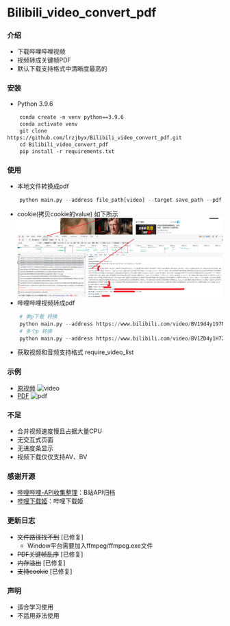 # Bilibili_video_convert_pdf

### 介绍
* 下载哔哩哔哩视频
* 视频转成关键帧PDF
* 默认下载支持格式中清晰度最高的
### 安装
* Python 3.9.6
```shell
    conda create -n venv python==3.9.6
    conda activate venv
    git clone https://github.com/lrzjbyx/Bilibili_video_convert_pdf.git
    cd Bilibili_video_convert_pdf
    pip install -r requirements.txt
```
### 使用
* 本地文件转换成pdf
```python
    python main.py --address file_path[video] --target save_path --pdf True --cookie "cookie"
```
* cookie(拷贝cookie的value) 如下所示
  ![cookie](resource/cookie.png)
* 哔哩哔哩视频转成pdf
```python
    # 单p下载 转换
    python main.py --address https://www.bilibili.com/video/BV19d4y197NK
    # 多个p 转换
    python main.py --address https://www.bilibili.com/video/BV1ZD4y1H72X
```
* 获取视频和音频支持格式 require_video_list

### 示例
* [原视频](https://www.bilibili.com/video/BV19d4y197NK?spm_id_from=333.851.header_right.history_list.click&vd_source=c60a8cff7283d8fe87cf05ce442b3759)
![video](resource/video.jpg)
* [PDF](https://github.com/lrzjbyx/Bilibili_video_convert_pdf/resource/sample.pdf)
![pdf](resource/pdf.jpg)
### 不足
* 合并视频速度慢且占据大量CPU
* 无交互式页面
* 无进度条显示
* 视频下载仅仅支持AV、BV

### 感谢开源
* [哔哩哔哩-API收集整理](https://github.com/SocialSisterYi/bilibili-API-collect)：B站API归档
* [哔哩下载姬](https://github.com/leiurayer/downkyi)：哔哩下载姬

### 更新日志
* ~~文件路径找不到~~ [已修复]  
  * Window平台需要加入ffmpeg/ffmpeg.exe文件
* ~~PDF关键帧乱序~~ [已修复]    
* ~~内存溢出~~ [已修复]    
* ~~支持cookie~~ [已修复]    

### 声明
* 适合学习使用
* 不适用非法使用

